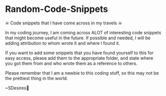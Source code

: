 # Random-Code-Snippets
☠ Code snippets that I have come across in my travels ☠

<!DOCTYPE html>
<html lang="en">
<head>
  <meta charset="utf-8">
  <div id="header">
    </div> <!-- END div-header -->
    </head>
  <body>
   <p>
In my coding journey, I am coming across ALOT of interesting code snippets that might become useful in the future. 
If possible and needed, I will be adding attribution to whom wrote it and where I found it.

If you want to add some snippets that you have found yourself to this for easy access, please add them to the appropriate folder, and state where you got them from and who wrote them as a reference to others.

Please remember that I am a newbie to this coding stuff, so this may not be the prettiest thing in the world.

~SDesires🌹
</p>
  </body>
    </html>
